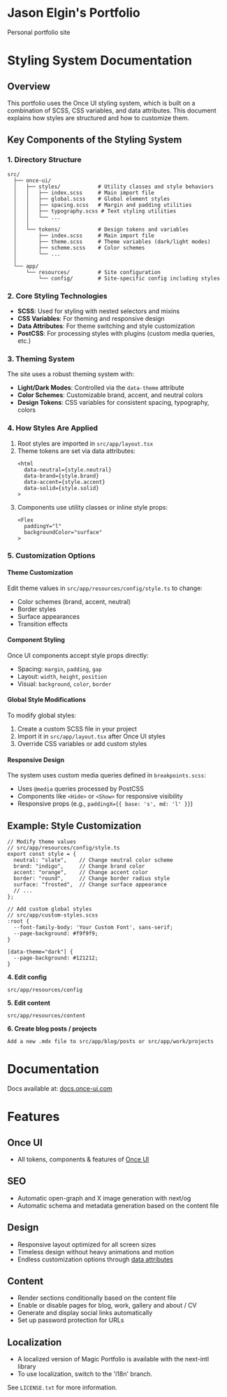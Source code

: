 # **Jason Elgin's Portfolio**

Personal portfolio site 

# **Styling System Documentation**

## **Overview**

This portfolio uses the Once UI styling system, which is built on a combination of SCSS, CSS variables, and data attributes. This document explains how styles are structured and how to customize them.

## **Key Components of the Styling System**

### **1. Directory Structure**

```
src/
  ├── once-ui/
  │   ├── styles/            # Utility classes and style behaviors
  │   │   ├── index.scss     # Main import file
  │   │   ├── global.scss    # Global element styles
  │   │   ├── spacing.scss   # Margin and padding utilities
  │   │   ├── typography.scss # Text styling utilities
  │   │   └── ...
  │   │
  │   └── tokens/            # Design tokens and variables
  │       ├── index.scss     # Main import file
  │       ├── theme.scss     # Theme variables (dark/light modes)
  │       ├── scheme.scss    # Color schemes
  │       └── ...
  │
  └── app/
      └── resources/         # Site configuration
          └── config/        # Site-specific config including styles
```

### **2. Core Styling Technologies**

- **SCSS**: Used for styling with nested selectors and mixins
- **CSS Variables**: For theming and responsive design
- **Data Attributes**: For theme switching and style customization
- **PostCSS**: For processing styles with plugins (custom media queries, etc.)

### **3. Theming System**

The site uses a robust theming system with:

- **Light/Dark Modes**: Controlled via the `data-theme` attribute
- **Color Schemes**: Customizable brand, accent, and neutral colors 
- **Design Tokens**: CSS variables for consistent spacing, typography, colors

### **4. How Styles Are Applied**

1. Root styles are imported in `src/app/layout.tsx`
2. Theme tokens are set via data attributes:
   ```tsx
   <html
     data-neutral={style.neutral}
     data-brand={style.brand}
     data-accent={style.accent}
     data-solid={style.solid}
   >
   ```
3. Components use utility classes or inline style props:
   ```tsx
   <Flex 
     paddingY="l"
     backgroundColor="surface"
   >
   ```

### **5. Customization Options**

#### **Theme Customization**

Edit theme values in `src/app/resources/config/style.ts` to change:
- Color schemes (brand, accent, neutral)
- Border styles
- Surface appearances
- Transition effects

#### **Component Styling**

Once UI components accept style props directly:
- Spacing: `margin`, `padding`, `gap`
- Layout: `width`, `height`, `position`
- Visual: `background`, `color`, `border`

#### **Global Style Modifications**

To modify global styles:
1. Create a custom SCSS file in your project
2. Import it in `src/app/layout.tsx` after Once UI styles
3. Override CSS variables or add custom styles

#### **Responsive Design**

The system uses custom media queries defined in `breakpoints.scss`:
- Uses `@media` queries processed by PostCSS
- Components like `<Hide>` or `<Show>` for responsive visibility
- Responsive props (e.g., `paddingX={{ base: 's', md: 'l' }}`)

## **Example: Style Customization**

```tsx
// Modify theme values
// src/app/resources/config/style.ts
export const style = {
  neutral: "slate",    // Change neutral color scheme
  brand: "indigo",     // Change brand color
  accent: "orange",    // Change accent color
  border: "round",     // Change border radius style
  surface: "frosted",  // Change surface appearance
  // ...
};

// Add custom global styles
// src/app/custom-styles.scss
:root {
  --font-family-body: 'Your Custom Font', sans-serif;
  --page-background: #f9f9f9;
}

[data-theme="dark"] {
  --page-background: #121212;
}
```

**4. Edit config**
```
src/app/resources/config
```

**5. Edit content**
```
src/app/resources/content
```

**6. Create blog posts / projects**
```
Add a new .mdx file to src/app/blog/posts or src/app/work/projects
```

# **Documentation**

Docs available at: [docs.once-ui.com](https://docs.once-ui.com/docs/magic-portfolio/quick-start)

# **Features**

## **Once UI**
- All tokens, components & features of [Once UI](https://once-ui.com)

## **SEO**
- Automatic open-graph and X image generation with next/og
- Automatic schema and metadata generation based on the content file

## **Design**
- Responsive layout optimized for all screen sizes
- Timeless design without heavy animations and motion
- Endless customization options through [data attributes](https://once-ui.com/docs/theming)

## **Content**
- Render sections conditionally based on the content file
- Enable or disable pages for blog, work, gallery and about / CV
- Generate and display social links automatically
- Set up password protection for URLs

## **Localization**
- A localized version of Magic Portfolio is available with the next-intl library
- To use localization, switch to the 'i18n' branch.

See `LICENSE.txt` for more information.
